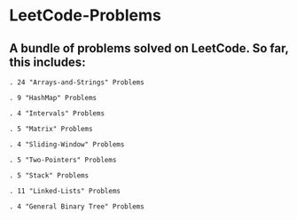 # LeetCode-Problems

## A bundle of problems solved on LeetCode. So far, this includes:

    . 24 "Arrays-and-Strings" Problems

    . 9 "HashMap" Problems

    . 4 "Intervals" Problems

    . 5 "Matrix" Problems

    . 4 "Sliding-Window" Problems
    
    . 5 "Two-Pointers" Problems

    . 5 "Stack" Problems

    . 11 "Linked-Lists" Problems

    . 4 "General Binary Tree" Problems